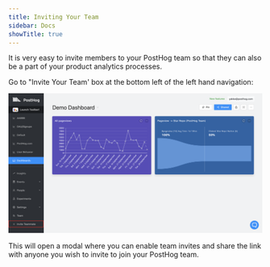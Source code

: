 ```yaml
---
title: Inviting Your Team
sidebar: Docs
showTitle: true
---
```


It is very easy to invite members to your PostHog team so that they can also be a part of your product analytics processes.

Go to "Invite Your Team' box at the bottom left of the left hand navigation:

![Invite team box](../../images/features/team/invite-team.png)

This will open a modal where you can enable team invites and share the link with anyone you wish to invite to join your PostHog team.